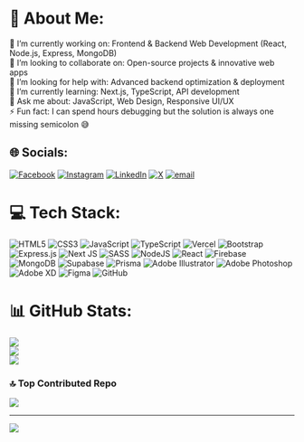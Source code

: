 # 💫 About Me:
🔭 I’m currently working on: Frontend & Backend Web Development (React, Node.js, Express, MongoDB)<br>👯 I’m looking to collaborate on: Open-source projects & innovative web apps<br>🤝 I’m looking for help with: Advanced backend optimization & deployment<br>🌱 I’m currently learning: Next.js, TypeScript, API development<br>💬 Ask me about: JavaScript, Web Design, Responsive UI/UX<br>⚡ Fun fact: I can spend hours debugging but the solution is always one missing semicolon 😅


## 🌐 Socials:
[![Facebook](https://img.shields.io/badge/Facebook-%231877F2.svg?logo=Facebook&logoColor=white)](https://facebook.com/fb.freelancerlaju) [![Instagram](https://img.shields.io/badge/Instagram-%23E4405F.svg?logo=Instagram&logoColor=white)](https://instagram.com/freelancerlaju) [![LinkedIn](https://img.shields.io/badge/LinkedIn-%230077B5.svg?logo=linkedin&logoColor=white)](https://linkedin.com/in/in/freelancerlaju) [![X](https://img.shields.io/badge/X-black.svg?logo=X&logoColor=white)](https://x.com/freelancerlaju) [![email](https://img.shields.io/badge/Email-D14836?logo=gmail&logoColor=white)](mailto:freelancerlaju@gmail.com) 

# 💻 Tech Stack:
![HTML5](https://img.shields.io/badge/html5-%23E34F26.svg?style=for-the-badge&logo=html5&logoColor=white) ![CSS3](https://img.shields.io/badge/css3-%231572B6.svg?style=for-the-badge&logo=css3&logoColor=white) ![JavaScript](https://img.shields.io/badge/javascript-%23323330.svg?style=for-the-badge&logo=javascript&logoColor=%23F7DF1E) ![TypeScript](https://img.shields.io/badge/typescript-%23007ACC.svg?style=for-the-badge&logo=typescript&logoColor=white) ![Vercel](https://img.shields.io/badge/vercel-%23000000.svg?style=for-the-badge&logo=vercel&logoColor=white) ![Bootstrap](https://img.shields.io/badge/bootstrap-%238511FA.svg?style=for-the-badge&logo=bootstrap&logoColor=white) ![Express.js](https://img.shields.io/badge/express.js-%23404d59.svg?style=for-the-badge&logo=express&logoColor=%2361DAFB) ![Next JS](https://img.shields.io/badge/Next-black?style=for-the-badge&logo=next.js&logoColor=white) ![SASS](https://img.shields.io/badge/SASS-hotpink.svg?style=for-the-badge&logo=SASS&logoColor=white) ![NodeJS](https://img.shields.io/badge/node.js-6DA55F?style=for-the-badge&logo=node.js&logoColor=white) ![React](https://img.shields.io/badge/react-%2320232a.svg?style=for-the-badge&logo=react&logoColor=%2361DAFB) ![Firebase](https://img.shields.io/badge/firebase-a08021?style=for-the-badge&logo=firebase&logoColor=ffcd34) ![MongoDB](https://img.shields.io/badge/MongoDB-%234ea94b.svg?style=for-the-badge&logo=mongodb&logoColor=white) ![Supabase](https://img.shields.io/badge/Supabase-3ECF8E?style=for-the-badge&logo=supabase&logoColor=white) ![Prisma](https://img.shields.io/badge/Prisma-3982CE?style=for-the-badge&logo=Prisma&logoColor=white) ![Adobe Illustrator](https://img.shields.io/badge/adobe%20illustrator-%23FF9A00.svg?style=for-the-badge&logo=adobe%20illustrator&logoColor=white) ![Adobe Photoshop](https://img.shields.io/badge/adobe%20photoshop-%2331A8FF.svg?style=for-the-badge&logo=adobe%20photoshop&logoColor=white) ![Adobe XD](https://img.shields.io/badge/Adobe%20XD-470137?style=for-the-badge&logo=Adobe%20XD&logoColor=#FF61F6) ![Figma](https://img.shields.io/badge/figma-%23F24E1E.svg?style=for-the-badge&logo=figma&logoColor=white) ![GitHub](https://img.shields.io/badge/github-%23121011.svg?style=for-the-badge&logo=github&logoColor=white)
# 📊 GitHub Stats:
![](https://github-readme-stats.vercel.app/api?username=freelancerlaju&theme=dark&hide_border=false&include_all_commits=false&count_private=false)<br/>
![](https://nirzak-streak-stats.vercel.app/?user=freelancerlaju&theme=dark&hide_border=false)<br/>
![](https://github-readme-stats.vercel.app/api/top-langs/?username=freelancerlaju&theme=dark&hide_border=false&include_all_commits=false&count_private=false&layout=compact)

### 🔝 Top Contributed Repo
![](https://github-contributor-stats.vercel.app/api?username=freelancerlaju&limit=5&theme=dark&combine_all_yearly_contributions=true)

---
[![](https://visitcount.itsvg.in/api?id=freelancerlaju&icon=0&color=0)](https://visitcount.itsvg.in)

<!-- Proudly created with GPRM ( https://gprm.itsvg.in ) -->
